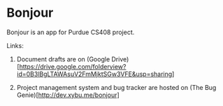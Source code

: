 Bonjour
==========

Bonjour is an app for Purdue CS408 project.


Links:

1. Document drafts are on (Google Drive)[https://drive.google.com/folderview?id=0B3lBgLTAWAsuV2FmMjktSGw3VFE&usp=sharing]

2. Project management system and bug tracker are hosted on (The Bug Genie)[http://dev.xybu.me/bonjour]
